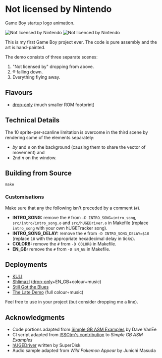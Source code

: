 # Not licensed by Nintendo

Game Boy startup logo animation.

![Not licensed by Nintendo](https://img.itch.zone/aW1hZ2UvMzg0MTE4NS8yMjkyNDE1Ny5wbmc=/347x500/UvghrD.png)
![Not licenced by Nintendo](https://img.itch.zone/aW1hZ2UvMzg1NzQ1Mi8yMzI5MzU0MC5wbmc=/347x500/kopBdB.png)

This is my first Game Boy project ever. The code is pure assembly and the art is hand-painted.

The demo consists of three separate scenes:

1. "Not licensed by" dropping from above.
2. ® falling down.
3. Everything flying away.

## Flavours

* [drop-only](https://github.com/TheLeanArt/NotLicensed/tree/drop-only) (much smaller ROM footprint)

## Technical Details

The 10 sprite-per-scanline limitation is overcome in the third scene by rendering some of the elements separately:

* _by_ and _e_ on the background (causing them to share the vector of movement) and
* 2nd _n_ on the window.

## Building from Source

```
make
```

### Customisations

Make sure that any the following isn't preceded by a comment (`#`).

* **INTRO_SONG:** remove the `#` from `-D INTRO_SONG=intro_song`, `src/intro/intro_song.o` and `src/hUGEDriver.o` in Makefile (replace `intro_song` with your own hUGETracker song).
* **INTRO_SONG_DELAY:** remove the `#` from `-D INTRO_SONG_DELAY=$10` (replace `10` with the appropriate hexadecimal delay in ticks).
* **COLOR8:** remove the `#` from `-D COLOR8` in Makefile.
* **EN_GB:** remove the `#` from `-D EN_GB` in Makefile.

## Deployments

* [KULI](https://leanart.itch.io/kuli)
* [Shlimazl](https://leanart.itch.io/shlimazl) ([drop-only](https://github.com/TheLeanArt/NotLicensed/tree/drop-only)+EN_GB+colour+music)
* [Still Got the Blues](https://leanart.itch.io/sgb)
* [The Late Demo](https://leanart.itch.io/latedemo) (full colour+music)

Feel free to use in your project (but consider dropping me a line).

## Acknowledgments

* Code portions adapted from [Simple GB ASM Examples](https://github.com/tbsp/simple-gb-asm-examples/) by Dave VanEe
* CI script adapted from [ISSOtm's contribution](https://github.com/tbsp/simple-gb-asm-examples/pull/2) to _Simple GB ASM Examples_
* [hUGEDriver](https://github.com/SuperDisk/hUGEDriver/) written by SuperDisk
* Audio sample adapted from _Wild Pokemon Appear_ by Junichi Masuda
